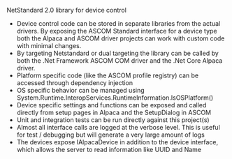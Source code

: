 NetStandard 2.0 library for device control 
* Device control code can be stored in separate libraries from the actual drivers. By exposing the ASCOM Standard interface for a device type both the Alpaca and ASCOM driver projects can work with custom code with minimal changes. 
* By targeting Netstandard or dual targeting the library can be called by both the .Net Framework ASCOM COM driver and the .Net Core Alpaca driver.
* Platform specific code (like the ASCOM profile registry) can be accessed through dependency injection
* OS specific behavior can be managed using System.Runtime.InteropServices.RuntimeInformation.IsOSPlatform()
* Device specific settings and functions can be exposed and called directly from setup pages in Alpaca and the SetupDialog in ASCOM
* Unit and integration tests can be run directly against this project(s)
* Almost all interface calls are logged at the verbose level. This is useful for test / debugging but will generate a very large amount of logs
* The devices expose IAlpacaDevice in addition to the device interface, which allows the server to read information like UUID and Name